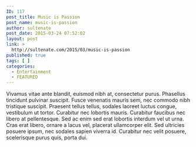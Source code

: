 ```yaml
---
ID: 117
post_title: Music is Passion
post_name: music-is-passion
author: sultenate
post_date: 2015-03-24 07:52:02
layout: post
link: >
  http://sultenate.com/2015/03/music-is-passion
published: true
tags: [ ]
categories:
  - Entertainment
  - FEATURED
---
```

Vivamus vitae ante blandit, euismod nibh at, consectetur purus. Phasellus tincidunt pulvinar suscipit. Fusce venenatis mauris sem, nec commodo nibh tristique suscipit. Praesent tellus tellus, sodales laoreet luctus congue, vestibulum ut tortor. Curabitur nec lobortis mauris. Curabitur faucibus nec libero at pellentesque. Sed ac enim sed erat lobortis interdum vel ut urna. Cras erat libero, ornare a lacus vel, placerat ullamcorper elit. Sed ultricies posuere ipsum, nec sodales sapien viverra id. Curabitur nec velit posuere, scelerisque purus quis, porta dui. 